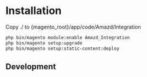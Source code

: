 # Installation

Copy ./ to {magento_root}/app/code/Amazd/Integration

```sh
php bin/magento module:enable Amazd_Integration
php bin/magento setup:upgrade
php bin/magento setup:static-content:deploy
```

## Development
